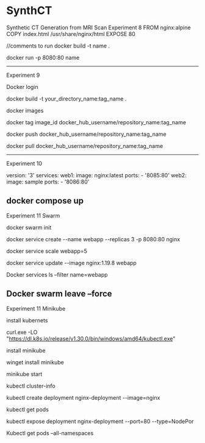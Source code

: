 # SynthCT
Synthetic CT Generation from MRI Scan
Experiment 8
FROM nginx:alpine
COPY index.html /usr/share/nginx/html
EXPOSE 80


//comments to run
docker build -t name .

docker run -p 8080:80 name 

-----------------------------------------------------------------------------
Experiment 9

Docker login 

docker build -t your_directory_name:tag_name .

docker images

docker tag image_id docker_hub_username/repository_name:tag_name

docker push docker_hub_username/repository_name:tag_name

docker pull docker_hub_username/repository_name:tag_name


----------------------------------------------------------------------------
Experiment 10

version: '3'
services:
    web1:
      image: nginx:latest
      ports:
        - '8085:80'
    web2:
      image: sample
      ports:
         - '8086:80'

docker compose up
---------------------------------------------------------------------------
Experiment 11 Swarm


docker swarm init

docker service create --name webapp --replicas 3 -p 8080:80 nginx

docker service scale webapp=5

docker service update --image nginx:1.19.8 webapp

Docker services ls –filter name=webapp

Docker swarm leave –force
---------------------------------------------------------------------------
Experiment 11 Minikube 

install kubernets

curl.exe -LO "https://dl.k8s.io/release/v1.30.0/bin/windows/amd64/kubectl.exe"

install minikube 

winget install minikube

minikube start

kubectl cluster-info

kubectl create deployment nginx-deployment --image=nginx


kubectl get pods

kubectl expose deployment nginx-deployment --port=80 --type=NodePor

Kubectl get pods –all-namespaces

